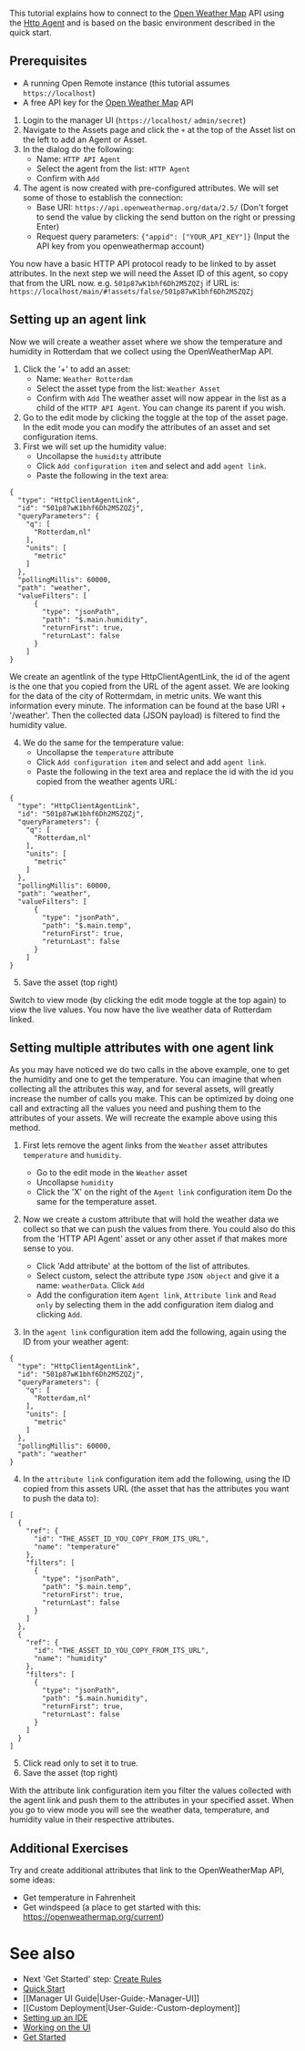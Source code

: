 This tutorial explains how to connect to the [Open Weather Map](https://openweathermap.org/) API using the [Http Agent](./User-Guide%3A-HTTP-Agent) and is based on the basic environment described in the quick start. 

## Prerequisites

* A running Open Remote instance (this tutorial assumes `https://localhost`)
* A free API key for the [Open Weather Map](https://openweathermap.org/) API


1. Login to the manager UI (`https://localhost/` `admin/secret`)
2. Navigate to the Assets page and click the `+` at the top of the Asset list on the left to add an Agent or Asset.
3. In the dialog do the following:
   * Name: `HTTP API Agent`
   * Select the agent from the list: `HTTP Agent`
   * Confirm with `Add`
4. The agent is now created with pre-configured attributes. We will set some of those to establish the connection:
   * Base URI: `https://api.openweathermap.org/data/2.5/` (Don't forget to send the value by clicking the send button on the right or pressing Enter)
   * Request query parameters: `{"appid": ["YOUR_API_KEY"]}` (Input the API key from you openweathermap account)

You now have a basic HTTP API protocol ready to be linked to by asset attributes. 
In the next step we will need the Asset ID of this agent, so copy that from the URL now. e.g. `501p87wK1bhf6Dh2M5ZQZj` if URL is: `https://localhost/main/#!assets/false/501p87wK1bhf6Dh2M5ZQZj`

## Setting up an agent link

Now we will create a weather asset where we show the temperature and humidity in Rotterdam that we collect using the OpenWeatherMap API.
1. Click the '+' to add an asset:
   * Name: `Weather Rotterdam`
   * Select the asset type from the list: `Weather Asset`
   * Confirm with `Add`
The weather asset will now appear in the list as a child of the `HTTP API Agent`. You can change its parent if you wish.
2. Go to the edit mode by clicking the toggle at the top of the asset page. In the edit mode you can modify the attributes of an asset and set configuration items.
3. First we will set up the humidity value:
   * Uncollapse the `humidity` attribute
   * Click `Add configuration item` and select and add `agent link`. 
   * Paste the following in the text area:
```
{
  "type": "HttpClientAgentLink",
  "id": "501p87wK1bhf6Dh2M5ZQZj",
  "queryParameters": {
    "q": [
      "Rotterdam,nl"
    ],
    "units": [
      "metric"
    ]
  },
  "pollingMillis": 60000,
  "path": "weather",
  "valueFilters": [
      {
        "type": "jsonPath",
        "path": "$.main.humidity",
        "returnFirst": true,
        "returnLast": false
      }
    ]
}
```
We create an agentlink of the type HttpClientAgentLink, the id of the agent is the one that you copied from the URL of the agent asset.
We are looking for the data of the city of Rottermdam, in metric units. We want this information every minute. The information can be found at the base URI + '/weather'. Then the collected data (JSON payload) is filtered to find the humidity value.

4. We do the same for the temperature value:
   * Uncollapse the `temperature` attribute
   * Click `Add configuration item` and select and add `agent link`. 
   * Paste the following in the text area and replace the id with the id you copied from the weather agents URL:
```
{
  "type": "HttpClientAgentLink",
  "id": "501p87wK1bhf6Dh2M5ZQZj",
  "queryParameters": {
    "q": [
      "Rotterdam,nl"
    ],
    "units": [
      "metric"
    ]
  },
  "pollingMillis": 60000,
  "path": "weather",
  "valueFilters": [
      {
        "type": "jsonPath",
        "path": "$.main.temp",
        "returnFirst": true,
        "returnLast": false
      }
    ]
}
```
5. Save the asset (top right)

Switch to view mode (by clicking the edit mode toggle at the top again) to view the live values. You now have the live weather data of Rotterdam linked.

## Setting multiple attributes with one agent link

As you may have noticed we do two calls in the above example, one to get the humidity and one to get the temperature. You can imagine that when collecting all the attributes this way, and for several assets, will greatly increase the number of calls you make. This can be optimized by doing one call and extracting all the values you need and pushing them to the attributes of your assets. We will recreate the example above using this method.

1. First lets remove the agent links from the `Weather` asset attributes `temperature` and `humidity`.
   * Go to the edit mode in the `Weather` asset
   * Uncollapse `humidity`
   * Click the 'X' on the right of the `Agent link` configuration item
Do the same for the temperature asset.

2. Now we create a custom attribute that will hold the weather data we collect so that we can push the values from there. You could also do this from the 'HTTP API Agent' asset or any other asset if that makes more sense to you.
   * Click 'Add attribute' at the bottom of the list of attributes.
   * Select custom, select the attribute type `JSON object` and give it a name: `weatherData`. Click `Add`
   * Add the configuration item `Agent link`, `Attribute link` and `Read only` by selecting them in the add configuration item dialog and clicking `Add`.
3. In the `agent link` configuration item add the following, again using the ID from your weather agent:
```
{
  "type": "HttpClientAgentLink",
  "id": "501p87wK1bhf6Dh2M5ZQZj",
  "queryParameters": {
    "q": [
      "Rotterdam,nl"
    ],
    "units": [
      "metric"
    ]
  },
  "pollingMillis": 60000,
  "path": "weather"
}
```
4. In the `attribute link` configuration item add the following, using the ID copied from this assets URL (the asset that has the attributes you want to push the data to):
```
[
  {
    "ref": {
      "id": "THE_ASSET_ID_YOU_COPY_FROM_ITS_URL",
      "name": "temperature"
    },
    "filters": [
      {
        "type": "jsonPath",
        "path": "$.main.temp",
        "returnFirst": true,
        "returnLast": false
      }
    ]
  },
  {
    "ref": {
      "id": "THE_ASSET_ID_YOU_COPY_FROM_ITS_URL",
      "name": "humidity"
    },
    "filters": [
      {
        "type": "jsonPath",
        "path": "$.main.humidity",
        "returnFirst": true,
        "returnLast": false
      }
    ]
  }
]
```
5. Click read only to set it to true.
6. Save the asset (top right)

With the attribute link configuration item you filter the values collected with the agent link and push them to the attributes in your specified asset. When you go to view mode you will see the weather data, temperature, and humidity value in their respective attributes.

## Additional Exercises

Try and create additional attributes that link to the OpenWeatherMap API, some ideas:
   * Get temperature in Fahrenheit
   * Get windspeed (a place to get started with this: https://openweathermap.org/current)

# See also

- Next 'Get Started' step: [Create Rules](https://github.com/openremote/openremote/wiki/User-Guide%3A-Create-Rules)
- [Quick Start](https://github.com/openremote/openremote/blob/master/README.md)
- [[Manager UI Guide|User-Guide:-Manager-UI]]
- [[Custom Deployment|User-Guide:-Custom-deployment]]
- [Setting up an IDE](https://github.com/openremote/openremote/wiki/Developer-Guide%3A-Setting-up-an-IDE)
- [Working on the UI](https://github.com/openremote/openremote/wiki/Developer-Guide%3A-UI-apps-and-components)
- [Get Started](https://openremote.io/get-started-iot-platform/)